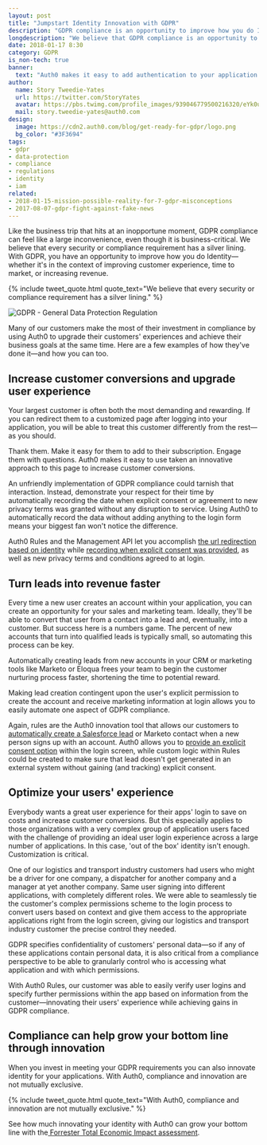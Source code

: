 ```yaml
---
layout: post
title: "Jumpstart Identity Innovation with GDPR"
description: "GDPR compliance is an opportunity to improve how you do Identity—whether it's improving customer experience, time to market or increasing revenue."
longdescription: "We believe that GDPR compliance is an opportunity to improve how you do Identity—whether it's in the context of improving customer experience, time to market or increasing revenue. See how some of our customers have made the most of their investment in compliance using Auth0."
date: 2018-01-17 8:30
category: GDPR
is_non-tech: true
banner:
  text: "Auth0 makes it easy to add authentication to your application."
author:     
  name: Story Tweedie-Yates
  url: https://twitter.com/StoryYates
  avatar: https://pbs.twimg.com/profile_images/939046779500216320/eYk0uf-3_400x400.jpg
  mail: story.tweedie-yates@auth0.com
design:
  image: https://cdn2.auth0.com/blog/get-ready-for-gdpr/logo.png
  bg_color: "#3F3694"
tags:
- gdpr
- data-protection
- compliance
- regulations
- identity
- iam
related:
- 2018-01-15-mission-possible-reality-for-7-gdpr-misconceptions
- 2017-08-07-gdpr-fight-against-fake-news
---
```

 
Like the business trip that hits at an inopportune moment, GDPR compliance can feel like a large inconvenience, even though it is business-critical. We believe that every security or compliance requirement has a silver lining. With GDPR, you have an opportunity to improve how you do Identity—whether it's in the context of improving customer experience, time to market, or increasing revenue.

{% include tweet_quote.html quote_text="We believe that every security or compliance requirement has a silver lining." %}

![GDPR - General Data Protection Regulation](https://cdn2.auth0.com/blog/get-ready-for-gdpr/gdpr-flag.png)

Many of our customers make the most of their investment in compliance by using Auth0 to upgrade their customers' experiences and achieve their business goals at the same time. Here are a few examples of how they've done it—and how you can too.

## Increase customer conversions and upgrade user experience 
 
Your largest customer is often both the most demanding and rewarding. If you can redirect them to a customized page after logging into your application, you will be able to treat this customer differently from the rest—as you should. 

Thank them. Make it easy for them to add to their subscription. Engage them with questions. Auth0 makes it easy to use taken an innovative approach to this page to increase customer conversions.

An unfriendly implementation of GDPR compliance could tarnish that interaction. Instead, demonstrate your respect for their time by automatically recording the date when explicit consent or agreement to new privacy terms was granted without any disruption to service. Using Auth0 to automatically record the data without adding anything to the login form means your biggest fan won't notice the difference.

Auth0 Rules and the Management API let you accomplish [the url redirection based on identity](https://auth0.com/docs/rules/current/redirect) while [recording when explicit consent was provided](https://auth0.com/docs/compliance/gdpr/features-aiding-compliance), as well as new privacy terms and conditions agreed to at login. 

## Turn leads into revenue faster
 
Every time a new user creates an account within your application, you can create an opportunity for your sales and marketing team. Ideally, they'll be able to convert that user from a contact into a lead and, eventually, into a customer. But success here is a numbers game. The percent of new accounts that turn into qualified leads is typically small, so automating this process can be key.

Automatically creating leads from new accounts in your CRM or marketing tools like Marketo or Eloqua frees your team to begin the customer nurturing process faster, shortening the time to potential reward.

Making lead creation contingent upon the user's explicit permission to create the account and receive marketing information at login allows you to easily automate one aspect of GDPR compliance.
 
Again, rules are the Auth0 innovation tool that allows our customers to [automatically create a Salesforce lead](https://github.com/auth0/rules/blob/master/rules/creates-lead-salesforce.md) or Marketo contact when a new person signs up with an account. Auth0 allows you to [provide an explicit consent option](https://auth0.com/docs/compliance/gdpr/features-aiding-compliance) within the login screen, while custom logic within Rules could be created to make sure that lead doesn't get generated in an external system without gaining (and tracking) explicit consent.
 
## Optimize your users' experience

Everybody wants a great user experience for their apps' login to save on costs and increase customer conversions. But this especially applies to those organizations with a very complex group of application users faced with the challenge of providing an ideal user login experience across a large number of applications. In this case, 'out of the box' identity isn't enough. Customization is critical.

One of our logistics and transport industry customers had users who might be a driver for one company, a dispatcher for another company and a manager at yet another company. Same user signing into different applications, with completely different roles. We were able to seamlessly tie the customer's complex permissions scheme to the login process to convert users based on context and give them access to the appropriate applications right from the login screen, giving our logistics and transport industry customer the precise control they needed.

GDPR specifies confidentiality of customers' personal data—so if any of these applications contain personal data, it is also critical from a compliance perspective to be able to granularly control who is accessing what application and with which permissions. 
 
With Auth0 Rules, our customer was able to easily verify user logins and specify further permissions within the app based on information from the customer—innovating their users' experience while achieving gains in GDPR compliance.

## Compliance can help grow your bottom line through innovation

When you invest in meeting your GDPR requirements you can also innovate identity for your applications. With Auth0, compliance and innovation are not mutually exclusive.

{% include tweet_quote.html quote_text="With Auth0, compliance and innovation are not mutually exclusive." %}
  
See how much innovating your identity with Auth0 can grow your bottom line with the[ Forrester Total Economic Impact assessment](https://resources.auth0.com/forrester-tei-research-case-study/).


